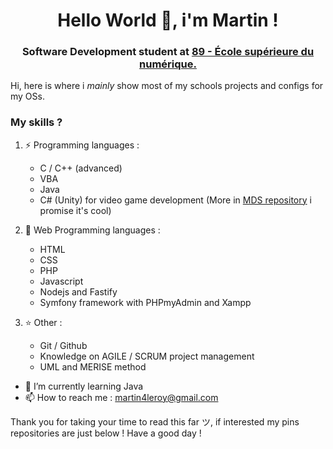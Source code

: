 <h1 align="center">Hello World 👋, i'm Martin !</h1>

<h3 align="center">Software Development student at <a href="https://www.ecole-89.com/">89 - École supérieure du numérique.</a></h3>

Hi, here is where i *mainly* show most of my schools projects and configs for my OSs.

### My skills ?

1. ⚡ Programming languages :
    - C / C++ (advanced)
    - VBA
    - Java
    - C# (Unity) for video game development (More in [MDS repository](https://github.com/BlueBerryBB9/MedievalDeliverySimulator) i promise it's cool)

2. 🔭 Web Programming languages :
      - HTML
      - CSS
      - PHP
      - Javascript
      - Nodejs and Fastify
      - Symfony framework with PHPmyAdmin and Xampp

3. ⭐ Other :
      - Git / Github
      - Knowledge on AGILE / SCRUM project management
      - UML and MERISE method

- 🌱 I’m currently learning Java
- 📫 How to reach me : [martin4leroy@gmail.com](martin4leroy@gmail.com)

Thank you for taking your time to read this far ツ, if interested my pins repositories are just below !
Have a good day !
